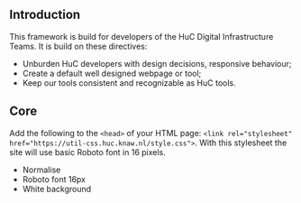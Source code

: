 ## Introduction
This framework is build for developers of the HuC Digital Infrastructure Teams. It is build on these directives:
* Unburden HuC developers with design decisions, responsive behaviour;
* Create a default well designed webpage or tool;
* Keep our tools consistent and recognizable as HuC tools.

## Core
Add the following to the `<head>` of your HTML page:
`<link rel="stylesheet" href="https://util-css.huc.knaw.nl/style.css">`.
With this stylesheet the site will use basic Roboto font in 16 pixels.
* Normalise
* Roboto font 16px
* White background
